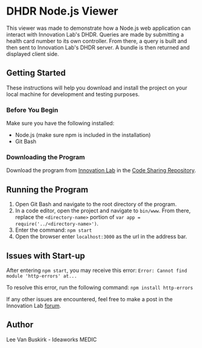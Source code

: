 # DHDR Node.js Viewer
This viewer was made to demonstrate how a Node.js web application can interact
with Innovation Lab's DHDR. Queries are made by submitting a health card number
to its own controller. From there, a query is built and then sent to Innovation
Lab's DHDR server. A bundle is then returned and displayed client side.

## Getting Started
These instructions will help you download and install the project on your local machine for development and testing purposes.

### Before You Begin
Make sure you have the following installed:

- Node.js (make sure npm is included in the installation)
- Git Bash

### Downloading the Program
Download the program from [Innovation Lab](https://innovation-lab.ca/) in the [Code Sharing Repository](https://innovation-lab.ca/repository).

## Running the Program
1. Open Git Bash and navigate to the root directory of the program.
2. In a code editor, open the project and navigate to ```bin/www```. From there, replace the ```<directory-name>``` portion of ```var app = require('../<directory-name>')```.
2. Enter the command:
```npm start```
3. Open the browser enter ```localhost:3000``` as the url in the address bar.

## Issues with Start-up
After entering ```npm start```, you may receive this error: ```Error: Cannot find module 'http-errors' at...```

To resolve this error, run the following command: ```npm install http-errors```

If any other issues are encountered, feel free to make a post in the Innovation Lab [forum](https://innovation-lab.ca/discussions/topic/q-a-for-fhir-in-js/).

## Author
Lee Van Buskirk - Ideaworks MEDIC
